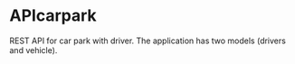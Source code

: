 # APIcarpark
REST API for car park with driver. 
The application has two models (drivers and vehicle).

